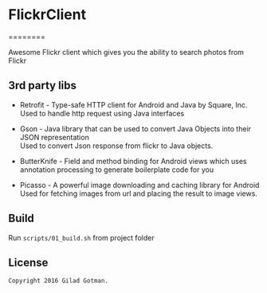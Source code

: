 # FlickrClient
========

Awesome Flickr client which gives you the ability to search photos from Flickr

3rd party libs
--------
* Retrofit - Type-safe HTTP client for Android and Java by Square, Inc.<br>
Used to handle http request using Java interfaces

* Gson - Java library that can be used to convert Java Objects into their JSON representation<br>
Used to convert Json response from flickr to Java objects.

* ButterKnife - Field and method binding for Android views which uses annotation processing to generate boilerplate code for you<br>

* Picasso - A powerful image downloading and caching library for Android<br>
Used for fetching images from url and placing the result to image views.

Build
--------
Run ```scripts/01_build.sh``` from project folder

License
--------

    Copyright 2016 Gilad Gotman.
